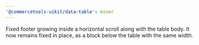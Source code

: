 ```yaml
---
'@commercetools-uikit/data-table': minor
---
```


Fixed footer growing inside a horizontal scroll along with the table body. It now remains fixed in place, as a block below the table with the same width.
